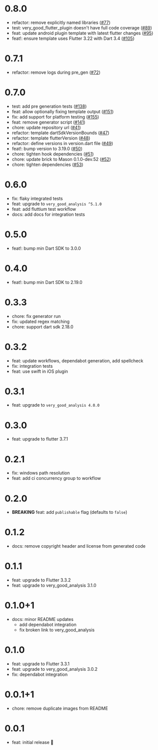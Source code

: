 # 0.8.0 

- refactor: remove explicitly named libraries ([#77](https://github.com/VeryGoodOpenSource/very_good_templates/pull/77))
- test: very_good_flutter_plugin doesn't have full code coverage ([#89](https://github.com/VeryGoodOpenSource/very_good_templates/pull/89))
- feat: update android plugin template with latest flutter changes ([#95](https://github.com/VeryGoodOpenSource/very_good_templates/pull/95))
- feat!: ensure template uses Flutter 3.22 with Dart 3.4 ([#105](https://github.com/VeryGoodOpenSource/very_good_templates/pull/105))

# 0.7.1

- refactor: remove logs during pre_gen ([#72](https://github.com/VeryGoodOpenSource/very_good_cli/pull/976))

# 0.7.0

- test: add pre generation tests ([#138](https://github.com/VeryGoodOpenSource/very_good_flutter_plugin/pull/138))
- feat: allow optionally fixing template output ([#151](https://github.com/VeryGoodOpenSource/very_good_flutter_plugin/pull/151))
- fix: add support for platform testing ([#155](https://github.com/VeryGoodOpenSource/very_good_flutter_plugin/pull/155))
- feat: remove generator script ([#141](https://github.com/VeryGoodOpenSource/very_good_flutter_plugin/commit/78c1a6fb7619fa80d824e97065d00a87293bb7b5))
- chore: update repository url ([#41](https://github.com/VeryGoodOpenSource/very_good_templates/pull/41))
- refactor: template dartSdkVersionBounds ([#47](https://github.com/VeryGoodOpenSource/very_good_templates/pull/47))
- refactor: template flutterVersion ([#48](https://github.com/VeryGoodOpenSource/very_good_templates/pull/48))
- refactor: define versions in version.dart file ([#49](https://github.com/VeryGoodOpenSource/very_good_templates/pull/49))
- feat!: bump version to 3.19.0 ([#50](https://github.com/VeryGoodOpenSource/very_good_templates/pull/50))
- chore: tighten hook dependencies ([#51](https://github.com/VeryGoodOpenSource/very_good_templates/pull/51))
- chore: update brick to Mason 0.1.0-dev.52 ([#52](https://github.com/VeryGoodOpenSource/very_good_templates/pull/52))
- chore: tighten dependencies ([#53](https://github.com/VeryGoodOpenSource/very_good_templates/pull/53))

# 0.6.0

- fix: flaky integrated tests
- feat: upgrade to `very_good_analysis ^5.1.0`
- feat: add fluttium test workflow
- docs: add docs for integration tests

# 0.5.0

- feat!: bump min Dart SDK to 3.0.0

# 0.4.0

- feat!: bump min Dart SDK to 2.19.0

# 0.3.3

- chore: fix generator run
- fix: updated regex matching
- chore: support dart sdk 2.18.0

# 0.3.2

- feat: update workflows, dependabot generation, add spellcheck
- fix: integration tests
- feat: use swift in iOS plugin

# 0.3.1

- feat: upgrade to `very_good_analysis 4.0.0`

# 0.3.0

- feat: upgrade to flutter 3.7.1

# 0.2.1

- fix: windows path resolution
- feat: add ci concurrency group to workflow

# 0.2.0

- **BREAKING** feat: add `publishable` flag (defaults to `false`)

# 0.1.2

- docs: remove copyright header and license from generated code

# 0.1.1

- feat: upgrade to Flutter 3.3.2
- feat: upgrade to very_good_analysis 3.1.0

# 0.1.0+1

- docs: minor README updates
  - add dependabot integration
  - fix broken link to very_good_analysis

# 0.1.0

- feat: upgrade to Flutter 3.3.1
- feat: upgrade to very_good_analysis 3.0.2
- fix: dependabot integration

# 0.0.1+1

- chore: remove duplicate images from README

# 0.0.1

- feat: initial release 🎉
